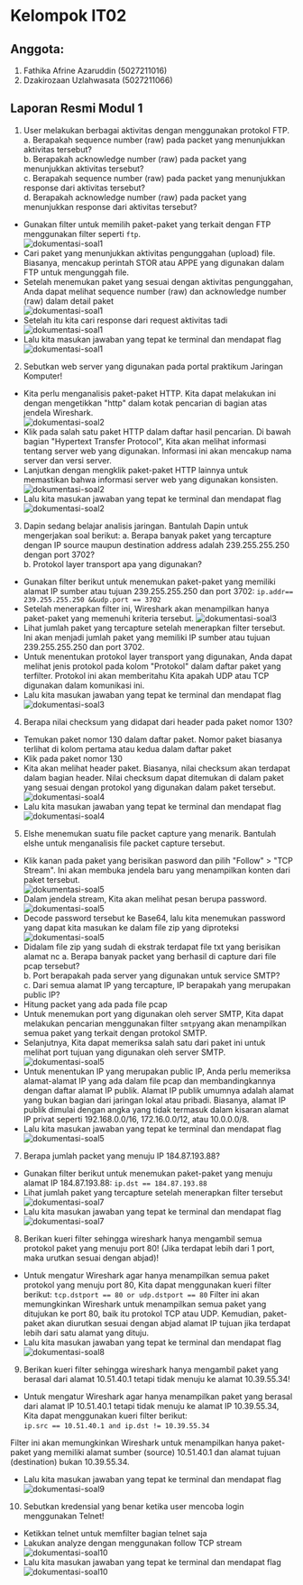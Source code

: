 # Kelompok IT02 #

## Anggota: ##
1. Fathika Afrine Azaruddin (5027211016)
2. Dzakirozaan Uzlahwasata (5027211066)

## Laporan Resmi Modul 1 ##
1. User melakukan berbagai aktivitas dengan menggunakan protokol FTP.
a. Berapakah sequence number (raw) pada packet yang menunjukkan aktivitas tersebut?     
b. Berapakah acknowledge number (raw) pada packet yang menunjukkan aktivitas tersebut?  
c. Berapakah sequence number (raw) pada packet yang menunjukkan response dari aktivitas tersebut?   
d. Berapakah acknowledge number (raw) pada packet yang menunjukkan response dari aktivitas tersebut?
- Gunakan filter untuk memilih paket-paket yang terkait dengan FTP menggunakan filter seperti `ftp`.    
![dokumentasi-soal1](https://i.ibb.co/NTkj8rs/image.png)
- Cari paket yang menunjukkan aktivitas pengunggahan (upload) file. Biasanya, mencakup perintah STOR atau APPE yang digunakan dalam FTP untuk mengunggah file.
- Setelah menemukan paket yang sesuai dengan aktivitas pengunggahan, Anda dapat melihat sequence number (raw) dan acknowledge number (raw) dalam detail paket   
![dokumentasi-soal1](https://i.ibb.co/72mgmFs/image.png)
- Setelah itu kita cari response dari request aktivitas tadi    
![dokumentasi-soal1](https://i.ibb.co/2WD0w6y/image.png)  
- Lalu kita masukan jawaban yang tepat ke terminal dan mendapat flag  
![dokumentasi-soal1](https://i.ibb.co/TKVB6fM/image.png)

2. Sebutkan web server yang digunakan pada portal praktikum Jaringan Komputer!
- Kita perlu menganalisis paket-paket HTTP. Kita dapat melakukan ini dengan mengetikkan "http" dalam kotak pencarian di bagian atas jendela Wireshark.  
![dokumentasi-soal2](https://i.ibb.co/dtpQ30N/image.png)
- Klik pada salah satu paket HTTP dalam daftar hasil pencarian. Di bawah bagian "Hypertext Transfer Protocol", Kita akan melihat informasi tentang server web yang digunakan. Informasi ini akan mencakup nama server dan versi server.
- Lanjutkan dengan mengklik paket-paket HTTP lainnya untuk memastikan bahwa informasi server web yang digunakan konsisten.  
![dokumentasi-soal2](https://i.ibb.co/jDQz1cd/image.png)  
- Lalu kita masukan jawaban yang tepat ke terminal dan mendapat flag    
![dokumentasi-soal2](https://i.ibb.co/Fx7F8cp/image.png)

3. Dapin sedang belajar analisis jaringan. Bantulah Dapin untuk mengerjakan soal berikut: 
a. Berapa banyak paket yang tercapture dengan IP source maupun destination address adalah 239.255.255.250 dengan port 3702?   
b. Protokol layer transport apa yang digunakan?
- Gunakan filter berikut untuk menemukan paket-paket yang memiliki alamat IP sumber atau tujuan 239.255.255.250 dan port 3702: `ip.addr== 239.255.255.250 &&udp.port == 3702`
- Setelah menerapkan filter ini, Wireshark akan menampilkan hanya paket-paket yang memenuhi kriteria tersebut. 
![dokumentasi-soal3](https://i.ibb.co/kX8KXQy/image.png)
- Lihat jumlah paket yang tercapture setelah menerapkan filter tersebut. Ini akan menjadi jumlah paket yang memiliki IP sumber atau tujuan 239.255.255.250 dan port 3702.
- Untuk menentukan protokol layer transport yang digunakan, Anda dapat melihat jenis protokol pada kolom "Protokol" dalam daftar paket yang terfilter. Protokol ini akan memberitahu Kita apakah UDP atau TCP digunakan dalam komunikasi ini.   
- Lalu kita masukan jawaban yang tepat ke terminal dan mendapat flag
![dokumentasi-soal3](https://i.ibb.co/7YF6gJ5/image.png)

4. Berapa nilai checksum yang didapat dari header pada paket nomor 130?
- Temukan paket nomor 130 dalam daftar paket. Nomor paket biasanya terlihat di kolom pertama atau kedua dalam daftar paket
- Klik pada paket nomor 130
- Kita akan melihat header paket. Biasanya, nilai checksum akan terdapat dalam bagian header. Nilai checksum dapat ditemukan di dalam paket yang sesuai dengan protokol yang digunakan dalam paket tersebut.
![dokumentasi-soal4](https://i.ibb.co/k2C14by/image.png) 
- Lalu kita masukan jawaban yang tepat ke terminal dan mendapat flag 
![dokumentasi-soal4](https://i.ibb.co/DQdhjbs/image.png)

5. Elshe menemukan suatu file packet capture yang menarik. Bantulah elshe untuk menganalisis file packet capture tersebut.
- Klik kanan pada paket yang berisikan pasword dan pilih "Follow" > "TCP Stream". Ini akan membuka jendela baru yang menampilkan konten dari paket tersebut.   
![dokumentasi-soal5](https://i.ibb.co/2gDMb3H/image.png)
- Dalam jendela stream, Kita akan melihat pesan berupa password.
![dokumentasi-soal5](https://i.ibb.co/wpjf8nS/image.png)
- Decode password tersebut ke Base64, lalu kita menemukan password yang dapat kita masukan ke dalam file zip yang diproteksi  
![dokumentasi-soal5](https://i.ibb.co/52rxhL7/image.png) 
- Didalam file zip yang sudah di ekstrak terdapat file txt yang berisikan alamat nc 
a. Berapa banyak packet yang berhasil di capture dari file pcap tersebut?  
b. Port berapakah pada server yang digunakan untuk service SMTP?  
c. Dari semua alamat IP yang tercapture, IP berapakah yang merupakan public IP?  
- Hitung packet yang ada pada file pcap
- Untuk menemukan port yang digunakan oleh server SMTP, Kita dapat melakukan pencarian menggunakan filter `smtp`yang akan menampilkan semua paket yang terkait dengan protokol SMTP.   
- Selanjutnya, Kita dapat memeriksa salah satu dari paket ini untuk melihat port tujuan yang digunakan oleh server SMTP.      
![dokumentasi-soal5](https://i.ibb.co/RjWqyzS/image.png)
- Untuk menentukan IP yang merupakan public IP, Anda perlu memeriksa alamat-alamat IP yang ada dalam file pcap dan membandingkannya dengan daftar alamat IP publik. Alamat IP publik umumnya adalah alamat yang bukan bagian dari jaringan lokal atau pribadi. Biasanya, alamat IP publik dimulai dengan angka yang tidak termasuk dalam kisaran alamat IP privat seperti 192.168.0.0/16, 172.16.0.0/12, atau 10.0.0.0/8.  
- Lalu kita masukan jawaban yang tepat ke terminal dan mendapat flag    
![dokumentasi-soal5](https://i.ibb.co/HV4hKR4/image.png)

7. Berapa jumlah packet yang menuju IP 184.87.193.88?
- Gunakan filter berikut untuk menemukan paket-paket yang menuju alamat IP 184.87.193.88: `ip.dst == 184.87.193.88`  
- Lihat jumlah paket yang tercapture setelah menerapkan filter tersebut    
![dokumentasi-soal7](https://i.ibb.co/HYD1NG0/image.png) 
- Lalu kita masukan jawaban yang tepat ke terminal dan mendapat flag 
![dokumentasi-soal7](https://i.ibb.co/S3NLvsH/image.png) 

8. Berikan kueri filter sehingga wireshark hanya mengambil semua protokol paket yang menuju port 80! (Jika terdapat lebih dari 1 port, maka urutkan sesuai dengan abjad)!  
- Untuk mengatur Wireshark agar hanya menampilkan semua paket protokol yang menuju port 80, Kita dapat menggunakan kueri filter berikut: `tcp.dstport == 80 or udp.dstport == 80`
Filter ini akan memungkinkan Wireshark untuk menampilkan semua paket yang ditujukan ke port 80, baik itu protokol TCP atau UDP. Kemudian, paket-paket akan diurutkan sesuai dengan abjad alamat IP tujuan jika terdapat lebih dari satu alamat yang dituju. 
- Lalu kita masukan jawaban yang tepat ke terminal dan mendapat flag    
![dokumentasi-soal8](https://i.ibb.co/9ZJMYZw/image.png) 

9. Berikan kueri filter sehingga wireshark hanya mengambil paket yang berasal dari alamat 10.51.40.1 tetapi tidak menuju ke alamat 10.39.55.34! 
- Untuk mengatur Wireshark agar hanya menampilkan paket yang berasal dari alamat IP 10.51.40.1 tetapi tidak menuju ke alamat IP 10.39.55.34, Kita dapat menggunakan kueri filter berikut:    
`ip.src == 10.51.40.1 and ip.dst != 10.39.55.34`
   
Filter ini akan memungkinkan Wireshark untuk menampilkan hanya paket-paket yang memiliki alamat sumber (source) 10.51.40.1 dan alamat tujuan (destination) bukan 10.39.55.34. 
- Lalu kita masukan jawaban yang tepat ke terminal dan mendapat flag 
![dokumentasi-soal9](https://i.ibb.co/FY0k6kS/image.png) 

10. Sebutkan kredensial yang benar ketika user mencoba login menggunakan Telnet! 
- Ketikkan telnet untuk memfilter bagian telnet saja  
- Lakukan analyze dengan menggunakan follow TCP stream   
![dokumentasi-soal10](https://i.ibb.co/d6fJLF3/image.png)   
- Lalu kita masukan jawaban yang tepat ke terminal dan mendapat flag    
![dokumentasi-soal10](https://i.ibb.co/jgTkTYs/image.png)